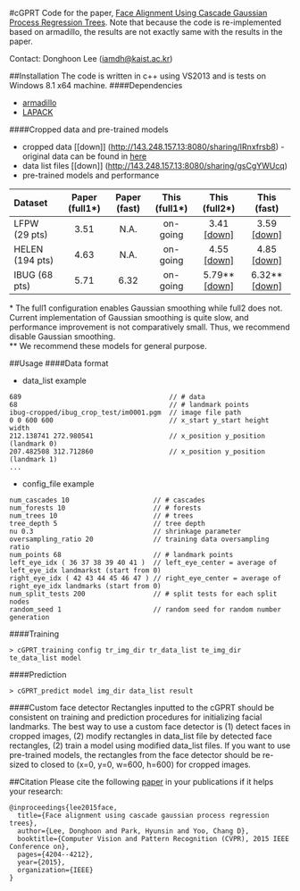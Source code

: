 #cGPRT
Code for the paper, [Face Alignment Using Cascade Gaussian Process Regression Trees](http://slsp.kaist.ac.kr/paperdata/Face_Alignment_Using.pdf). 
Note that because the code is re-implemented based on armadillo, the results are not exactly same with the results in the paper.

Contact: Donghoon Lee (iamdh@kaist.ac.kr) 

##Installation
The code is written in c++ using VS2013 and is tests on Windows 8.1 x64 machine.
####Dependencies
- [armadillo](http://arma.sourceforge.net/)
- [LAPACK](http://www.netlib.org/lapack/)

####Cropped data and pre-trained models
- cropped data [[down]] (http://143.248.157.13:8080/sharing/IRnxfrsb8) - original data can be found in [here](http://ibug.doc.ic.ac.uk/resources/300-W/)
- data list files [[down]] (http://143.248.157.13:8080/sharing/gsCgYWUcq)
- pre-trained models and performance

| Dataset         | Paper (full1*)  | Paper (fast)  | This (full1*)  | This (full2*)  | This (fast) |
| :---            | :---:         | :---:         | :---:         |  :---:        |  :---:      | 
| LFPW (29 pts)   | 3.51          | N.A.          | on-going | 3.41 [[down]](http://143.248.157.13:8080/sharing/fFWIHLSHN) | 3.59 [[down]](http://143.248.157.13:8080/sharing/9OGXZAdvx) |
| HELEN (194 pts) | 4.63          | N.A.          | on-going | 4.55 [[down]](http://143.248.157.13:8080/sharing/Te7Lhfb8s) | 4.85 [[down]](http://143.248.157.13:8080/sharing/FQUJxlmDD) |
| IBUG (68 pts)   | 5.71          | 6.32          | on-going | 5.79** [[down]](http://143.248.157.13:8080/sharing/FEzFBql11) | 6.32** [[down]](http://143.248.157.13:8080/sharing/mXfem3ria)|

\* The full1 configuration enables Gaussian smoothing while full2 does not. Current implementation of Gaussian smoothing is quite slow, and performance improvement is not comparatively small. Thus, we recommend disable Gaussian smoothing. <br>
\** We recommend these models for general purpose.

##Usage
####Data format
- data_list example
```
689                                     // # data
68                                      // # landmark points
ibug-cropped/ibug_crop_test/im0001.pgm  // image file path
0 0 600 600                             // x_start y_start height width
212.138741 272.980541                   // x_position y_position (landmark 0)
207.482508 312.712860                   // x_position y_position (landmark 1)
...
```
- config_file example
```
num_cascades 10                     // # cascades
num_forests 10                      // # forests
num_trees 10                        // # trees
tree_depth 5                        // tree depth
nu 0.3                              // shrinkage parameter
oversampling_ratio 20               // training data oversampling ratio
num_points 68                       // # landmark points
left_eye_idx ( 36 37 38 39 40 41 )  // left_eye_center = average of left_eye_idx landmarkst (start from 0)
right_eye_idx ( 42 43 44 45 46 47 ) // right_eye_center = average of right_eye_idx landmarks (start from 0)
num_split_tests 200                 // # split tests for each split nodes
random_seed 1                       // random seed for random number generation
```
####Training
```
> cGPRT_training config tr_img_dir tr_data_list te_img_dir te_data_list model
```
####Prediction
```
> cGPRT_predict model img_dir data_list result
```

####Custom face detector
Rectangles inputted to the cGPRT should be consistent on training and prediction procedures for initializing facial landmarks. The best way to use a custom face detector is (1) detect faces in cropped images, (2) modify rectangles in data_list file by detected face rectangles, (2) train a model using modified data_list files. If you want to use pre-trained models, the rectangles from the face detector should be re-sized to closed to (x=0, y=0, w=600, h=600) for cropped images.

##Citation
Please cite the following [paper](http://slsp.kaist.ac.kr/paperdata/Face_Alignment_Using.pdf) in your publications if it helps your research:
```
@inproceedings{lee2015face,
  title={Face alignment using cascade gaussian process regression trees},
  author={Lee, Donghoon and Park, Hyunsin and Yoo, Chang D},
  booktitle={Computer Vision and Pattern Recognition (CVPR), 2015 IEEE Conference on},
  pages={4204--4212},
  year={2015},
  organization={IEEE}
}
```


